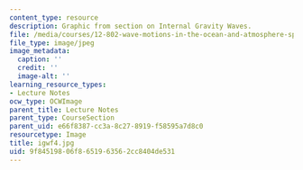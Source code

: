 ```yaml
---
content_type: resource
description: Graphic from section on Internal Gravity Waves.
file: /media/courses/12-802-wave-motions-in-the-ocean-and-atmosphere-spring-2004/9f84519806f8651963562cc8404de531_igwf4.jpg
file_type: image/jpeg
image_metadata:
  caption: ''
  credit: ''
  image-alt: ''
learning_resource_types:
- Lecture Notes
ocw_type: OCWImage
parent_title: Lecture Notes
parent_type: CourseSection
parent_uid: e66f8387-cc3a-8c27-8919-f58595a7d8c0
resourcetype: Image
title: igwf4.jpg
uid: 9f845198-06f8-6519-6356-2cc8404de531
---
```

